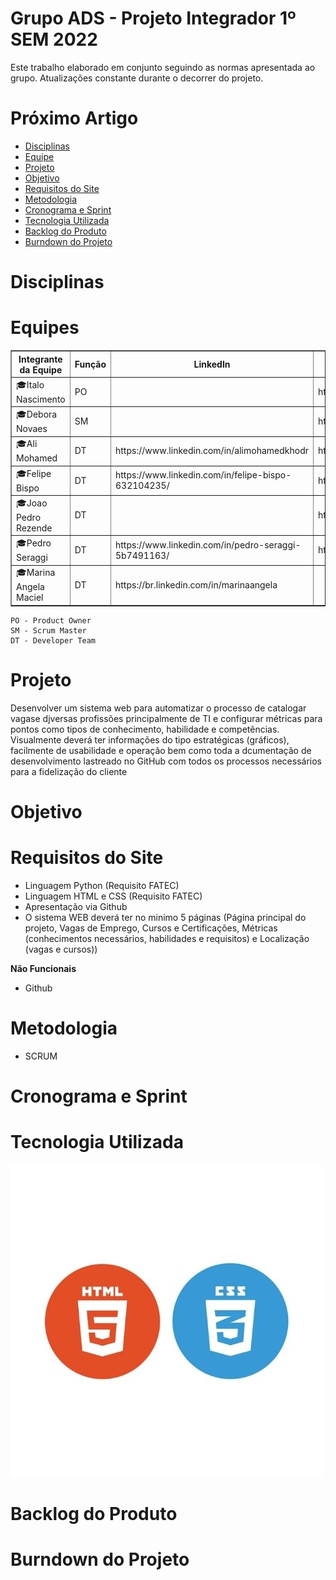 #  Grupo ADS - Projeto Integrador 1º SEM 2022

Este trabalho elaborado em conjunto seguindo as normas apresentada ao grupo. Atualizações constante durante o decorrer do projeto.


# Próximo Artigo

- [Disciplinas](#Disciplinas)
- [Equipe](#Equipes)
- [Projeto](#Projeto)
- [Objetivo](#Objetivo)
- [Requisitos do Site](#Requisitos-do-site)
- [Metodologia](#Metodologia)
- [Cronograma e Sprint](#Cronograma-e-Sprint)
- [Tecnologia Utilizada](#Tecnologia-Utilizada)
- [Backlog do Produto](#Backlog-do-Produto)
- [Burndown do Projeto](#Burndown-do-Projeto)

# Disciplinas

 # **Equipes**
<table border="1">
    <tr>
        <th>Integrante da Equipe</th>
        <th>Função</th>
        <th>Linkedln</th>
        <th>Github</th>
    </tr>
    <tr>
        <td>🎓Italo Nascimento</td>
        <td>PO</td>
        <td></td>
        <td>https://github.com/italobonilha</td>
    </tr>
    <tr>
        <td>🎓Debora Novaes</td>
        <td>SM</td>
        <td></td>
        <td>https://github.com/deborataira</td>
    </tr>
     <tr>
        <td>🎓Ali Mohamed </td>
        <td>DT</td>
        <td>https://www.linkedin.com/in/alimohamedkhodr</td>
        <td>https://github.com/alimoahmed</td>
    </tr>
     <tr>
        <td>🎓Felipe Bispo </td>
        <td>DT</td>
        <td>https://www.linkedin.com/in/felipe-bispo-632104235/</td>
        <td>https://github.com/fsbispo</td>
    </tr>
     <tr>
        <td>🎓Joao Pedro Rezende</td>
        <td>DT</td>
        <td></td>
        <td>https://github.com/joaolrez</td>
    </tr>
     <tr>
        <td>🎓Pedro Seraggi</td>
        <td>DT</td>
        <td>https://www.linkedin.com/in/pedro-seraggi-5b7491163/</td>
        <td>https://github.com/PedroSeraggi</td>
    </tr>
     <tr>
        <td>🎓Marina Angela Maciel</td>
        <td>DT</td>
        <td>https://br.linkedin.com/in/marinaangela</td>
        <td></td>
    </tr>
</table>



```
PO - Product Owner
SM - Scrum Master
DT - Developer Team
```

# Projeto

Desenvolver um sistema web para automatizar o processo de catalogar vagase djversas profissões principalmente de TI e configurar métricas para pontos como tipos de conhecimento, habilidade e competências. Visualmente deverá ter informações do tipo estratégicas (gráficos), facilmente de usabilidade e operação bem como toda a dcumentação de desenvolvimento lastreado no GitHub com todos os processos necessários para a fidelização do cliente 

# Objetivo

# Requisitos do Site
- Linguagem Python (Requisito FATEC)
- Linguagem HTML e CSS (Requisito FATEC)
- Apresentação via Github
- O sistema WEB deverá ter no minimo 5 páginas (Página principal do projeto, Vagas de Emprego, Cursos e Certificações, Métricas (conhecimentos necessários, habilidades e requisitos) e Localização (vagas e cursos))

**Não Funcionais**
- Github 

# Metodologia
- SCRUM

# Cronograma e Sprint

# Tecnologia Utilizada
![](https://github.com/DISPVAG/imagens/blob/main/html%20(1).jpg)
# Backlog do Produto

# Burndown do Projeto


